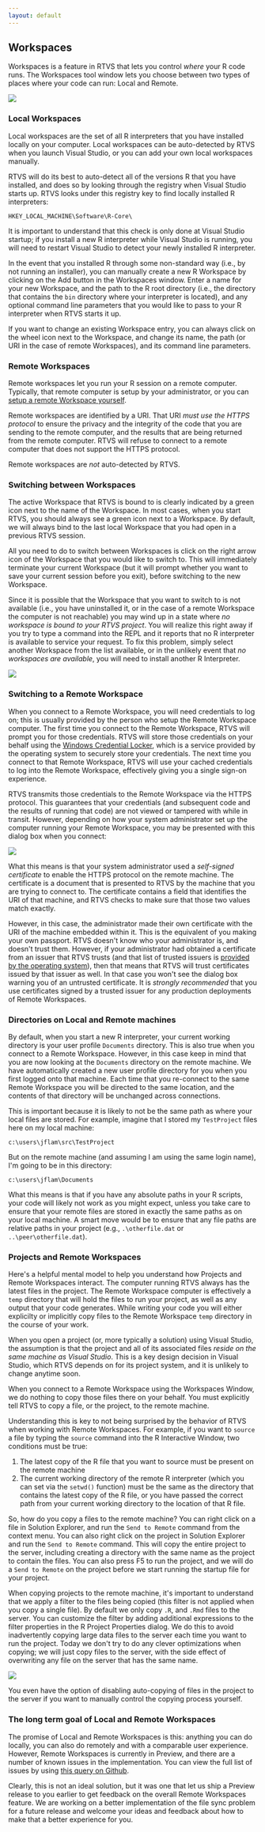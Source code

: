 ```yaml
---
layout: default
---
```


## Workspaces

Workspaces is a feature in RTVS that lets you control _where_ your R code runs.
The Workspaces tool window lets you choose between two types of places where
your code can run: Local and Remote.

![](./media/workspace-window.png)

### Local Workspaces

Local workspaces are the set of all R interpreters that you have installed
locally on your computer. Local workspaces can be auto-detected by RTVS when you
launch Visual Studio, or you can add your own local workspaces manually.

RTVS will do its best to auto-detect all of the versions R that you have
installed, and does so by looking through the registry when Visual Studio starts
up. RTVS looks under this registry key to find locally installed R interpreters:

`HKEY_LOCAL_MACHINE\Software\R-Core\`

It is important to understand that this check is only done at Visual Studio
startup; if you install a new R interpreter while Visual Studio is running, you
will need to restart Visual Studio to detect your newly installed R interpreter.

In the event that you installed R through some non-standard way (i.e., by not
running an installer), you can manually create a new R Workspace by clicking on
the Add button in the Workspaces window. Enter a name for your new Workspace,
and the path to the R root directory (i.e., the directory that contains the
`bin` directory where your interpreter is located), and any optional command
line parameters that you would like to pass to your R interpreter when RTVS
starts it up.

If you want to change an existing Workspace entry, you can always click on the
wheel icon next to the Workspace, and change its name, the path (or URI in the
case of remote Workspaces), and its command line parameters.

### Remote Workspaces

Remote workspaces let you run your R session on a remote computer. Typically,
that remote computer is setup by your administrator, or you can [setup a remote
Workspace yourself](). 

Remote workspaces are identified by a URI. That URI *must use the HTTPS
protocol* to ensure the privacy and the integrity of the code that you are
sending to the remote computer, and the results that are being returned from the
remote computer. RTVS will refuse to connect to a remote computer that does not
support the HTTPS protocol.

Remote workspaces are _not_ auto-detected by RTVS.

### Switching between Workspaces

The active Workspace that RTVS is bound to is clearly indicated by a green icon
next to the name of the Workspace. In most cases, when you start RTVS, you
should always see a green icon next to a Workspace. By default, we will always
bind to the last local Workspace that you had open in a previous RTVS session.

All you need to do to switch between Workspaces is click on the right arrow icon
of the Workspace that you would like to switch to. This will immediately
terminate your current Workspace (but it will prompt whether you want to save
your current session before you exit), before switching to the new Workspace. 

Since it is possible that the Workspace that you want to switch to is not
available (i.e., you have uninstalled it, or in the case of a remote Workspace
the computer is not reachable) you may wind up in a state where _no workspace is
bound to your RTVS project_. You will realize this right away if you try to type
a command into the REPL and it reports that no R interpreter is available to
service your request. To fix this problem, simply select another Workspace from
the list available, or in the unlikely event that _no workspaces are available_,
you will need to install another R Interpreter.

![](./media/disconnected-interactive-window.png)

### Switching to a Remote Workspace

When you connect to a Remote Workspace, you will need credentials to log on;
this is usually provided by the person who setup the Remote Workspace computer.
The first time you connect to the Remote Workspace, RTVS will prompt you for
those credentials. RTVS will store those credentials on your behalf using the
[Windows Credential
Locker](https://technet.microsoft.com/en-us/library/jj554668(v=ws.11).aspx),
which is a service provided by the operating system to securely store your
credentials. The next time you connect to that Remote Workspace, RTVS will use
your cached credentials to log into the Remote Workspace, effectively giving you
a single sign-on experience.

RTVS transmits those credentials to the Remote Workspace via the HTTPS protocol.
This guarantees that your credentials (and subsequent code and the results of
running that code) are not viewed or tampered with while in transit. However,
depending on how your system administrator set up the computer running your
Remote Workspace, you may be presented with this dialog box when you connect:

![](./media/self-signed-certificate-warning.png)

What this means is that your system administrator used a _self-signed
certificate_ to enable the HTTPS protocol on the remote machine. The certificate
is a document that is presented to RTVS by the machine that you are trying to
connect to. The certificate contains a field that identifies the URI of that
machine, and RTVS checks to make sure that those two values match exactly. 

However, in this case, the administrator made their own certificate with the URI
of the machine embedded within it. This is the equivalent of you making your own
passport. RTVS doesn't know who your administrator is, and doesn't trust them.
However, if your administrator had obtained a certificate from an issuer that
RTVS trusts (and that list of trusted issuers is [provided by the operating
system](https://technet.microsoft.com/en-us/library/cc751157.aspx)), then that
means that RTVS will trust certificates issued by that issuer as well. In that
case you won't see the dialog box warning you of an untrusted certificate. It is
*strongly recommended* that you use certificates signed by a trusted issuer for
any production deployments of Remote Workspaces.

### Directories on Local and Remote machines

By default, when you start a new R interpreter, your current working directory
is your user profile `Documents` directory. This is also true when you connect
to a Remote Workspace. However, in this case keep in mind that you are now
looking at the `Documents` directory on the remote machine. We have
automatically created a new user profile directory for you when you first logged
onto that machine. Each time that you re-connect to the same Remote Workspace
you will be directed to the same location, and the contents of that directory
will be unchanged across connections.

This is important because it is likely to not be the same path as where your
local files are stored. For example, imagine that I stored my `TestProject`
files here on my local machine:

`c:\users\jflam\src\TestProject`

But on the remote machine (and assuming I am using the same login name), I'm
going to be in this directory:

`c:\users\jflam\Documents`

What this means is that if you have any absolute paths in your R scripts, your
code will likely not work as you might expect, unless you take care to ensure
that your remote files are stored in exactly the same paths as on your local
machine. A smart move would be to ensure that any file paths are relative paths
in your project (e.g., `.\otherfile.dat` or `..\peer\otherfile.dat`). 

### Projects and Remote Workspaces

Here's a helpful mental model to help you understand how Projects and Remote
Workspaces interact. The computer running RTVS always has the latest files in
the project. The Remote Workspace computer is effectively a `temp` directory
that will hold the files to run your project, as well as any output that your
code generates. While writing your code you will either explicilty or implicitly
copy files to the Remote Workspace `temp` directory in the course of your work.

When you open a project (or, more typically a solution) using Visual Studio, the
assumption is that the project and all of its associated files _reside on the
same machine as Visual Studio_. This is a key design decision in Visual Studio,
which RTVS depends on for its project system, and it is unlikely to change
anytime soon. 

When you connect to a Remote Workspace using the Workspaces Window, we do
nothing to copy those files there on your behalf. You must explicitly tell RTVS
to copy a file, or the project, to the remote machine.

Understanding this is key to not being surprised by the behavior of RTVS when
working with Remote Workspaces. For example, if you want to `source` a file by
typing the `source` command into the R Interactive Window, two conditions must
be true:

1. The latest copy of the R file that you want to source must be present on the
   remote machine
1. The current working directory of the remote R interpreter (which you can set
   via the `setwd()` function) must be the same as the directory that contains
   the latest copy of the R file, or you have passed the correct path from your
   current working directory to the location of that R file.

So, how do you copy a files to the remote machine? You can right click on a file
in Solution Explorer, and run the `Send to Remote` command from the context
menu. You can also right click on the project in Solution Explorer and run the
`Send to Remote` command. This will copy the entire project to the server,
including creating a directory with the same name as the project to contain the
files. You can also press F5 to run the project, and we will do a `Send to
Remote` on the project before we start running the startup file for your
project.

When copying projects to the remote machine, it's important to understand that
we apply a filter to the files being copied (this filter is not applied when you
copy a single file). By default we only copy `.R`, and `.Rmd` files to the
server. You can customize the filter by adding additional expressions to the
filter properties in the R Project Properties dialog. We do this to avoid
inadvertently copying large data files to the server each time you want to run
the project. Today we don't try to do any clever optimizations when copying; we
will just copy files to the server, with the side effect of overwriting any file
on the server that has the same name. 

![](./media/file-transfer-filter-settings.png)

You even have the option of disabling auto-copying of files in the project to
the server if you want to manually control the copying process yourself. 

### The long term goal of Local and Remote Workspaces

The promise of Local and Remote Workspaces is this: anything you can do locally,
you can also do remotely and with a comparable user experience. However, Remote
Workspaces is currently in Preview, and there are a number of known issues in
the implementation. You can view the full list of issues by using [this query on
Github](). 

Clearly, this is not an ideal solution, but it was one that let us ship a
Preview release to you earlier to get feedback on the overall Remote Workspaces
feature. We are working on a better implementation of the file sync problem for
a future release and welcome your ideas and feedback about how to make that a
better experience for you.
